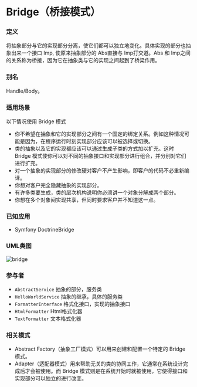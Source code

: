 # Bridge（桥接模式）

### 定义
将抽象部分与它的实现部分分离，使它们都可以独立地变化。具体实现的部分也抽象出来一个接口 Imp, 使原来抽象部分的 Abs直接与 Imp打交道。Abs 和 Imp之间的关系称为桥接，因为它在抽象类与它的实现之间起到了桥梁作用。

### 别名
Handle/Body。

### 适用场景
以下情况使用 Bridge 模式
* 你不希望在抽象和它的实现部分之间有一个固定的绑定关系。例如这种情况可能是因为，在程序运行时刻实现部分应该可以被选择或切换。
* 类的抽象以及它的实现都应该可以通过生成子类的方式加以扩充。这时 Bridge 模式使你可以对不同的抽象接口和实现部分进行组合，并分别对它们进行扩充。
* 对一个抽象的实现部分的修改硬对客户不产生影响，即客户的代码不必重新编译。
* 你想对客户完全隐藏抽象的实现部分。
* 有许多类要生成，类的层次机构说明你必须讲一个对象分解成两个部分。
* 你想在多个对象间实现共享，但同时要求客户并不知道这一点。

### 已知应用
* Symfony DoctrineBridge

### UML类图
![bridge](http://ohtd7tndv.bkt.clouddn.com/bridge.png)

### 参与者
* `AbstractService` 抽象的部分，服务类
* `HelloWorldService` 抽象的继承，具体的服务类
* `FormatterInterface` 格式化接口，实现的抽象接口
* `HtmlFormatter` Html格式化器
* `TextFormatter` 文本格式化器

### 相关模式
* Abstract Factory（抽象工厂模式）可以用来创建和配置一个特定的 Bridge 模式。
* Adapter（适配器模式）用来帮助无关的类的协同工作，它通常在系统设计完成后才会被使用。而 Bridge 模式则是在系统开始时就被使用，它使得接口和实现部分可以独立的进行改变。